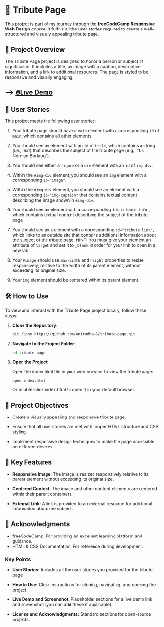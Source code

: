 # 🏅 Tribute Page

This project is part of my journey through the **freeCodeCamp Responsive Web Design** course. It fulfills all the user stories required to create a well-structured and visually appealing tribute page.

## 📄 Project Overview

The Tribute Page project is designed to honor a person or subject of significance. It includes a title, an image with a caption, descriptive information, and a link to additional resources. The page is styled to be responsive and visually engaging.

## --> [🔥Live Demo](#)

## 🚀 User Stories

This project meets the following user stories:

1. Your tribute page should have a `main` element with a corresponding `id` of `main`, which contains all other elements.

2. You should see an element with an `id` of `title`, which contains a string (i.e., text) that describes the subject of the tribute page (e.g., "Dr. Norman Borlaug").

3. You should see either a `figure` or a `div` element with an `id` of `img-div`.

4. Within the `#img-div` element, you should see an `img` element with a corresponding `id="image"`.

5. Within the `#img-div` element, you should see an element with a corresponding `id="img-caption"` that contains textual content describing the image shown in `#img-div`.

6. You should see an element with a corresponding `id="tribute-info"`, which contains textual content describing the subject of the tribute page.

7. You should see an `a` element with a corresponding `id="tribute-link"`, which links to an outside site that contains additional information about the subject of the tribute page. HINT: You must give your element an attribute of `target` and set it to `_blank` in order for your link to open in a new tab.

8. Your `#image` should use `max-width` and `height` properties to resize responsively, relative to the width of its parent element, without exceeding its original size.

9. Your `img` element should be centered within its parent element.

## 🛠️ How to Use

To view and interact with the Tribute Page project locally, follow these steps:

1. **Clone the Repository**:

   ```bash
   git clone https://github.com/anirudha-8/tribute-page.git
   ```

2. **Navigate to the Project Folder**:

    ```bash
    cd tribute-page
    ```

3. **Open the Project**:

    Open the index.html file in your web browser to view the tribute page:

    ```bash
    open index.html
    ```

    Or double-click index.html to open it in your default browser.

## 🎯 Project Objectives

- Create a visually appealing and responsive tribute page.

- Ensure that all user stories are met with proper HTML structure and CSS styling.

- Implement responsive design techniques to make the page accessible on different devices.

## 🌟 Key Features

- **Responsive Image**: The image is resized responsively relative to its parent element without exceeding its original size.

- **Centered Content**: The image and other content elements are centered within their parent containers.

- **External Link**: A link is provided to an external resource for additional information about the subject.

## 📢 Acknowledgments

- freeCodeCamp: For providing an excellent learning platform and guidance.
- HTML & CSS Documentation: For reference during development.

### Key Points

- **User Stories:** Includes all the user stories you provided for the tribute page.

- **How to Use:** Clear instructions for cloning, navigating, and opening the project.

- **Live Demo and Screenshot:** Placeholder sections for a live demo link and screenshot (you can add these if applicable).

- **License and Acknowledgments:** Standard sections for open-source projects.

